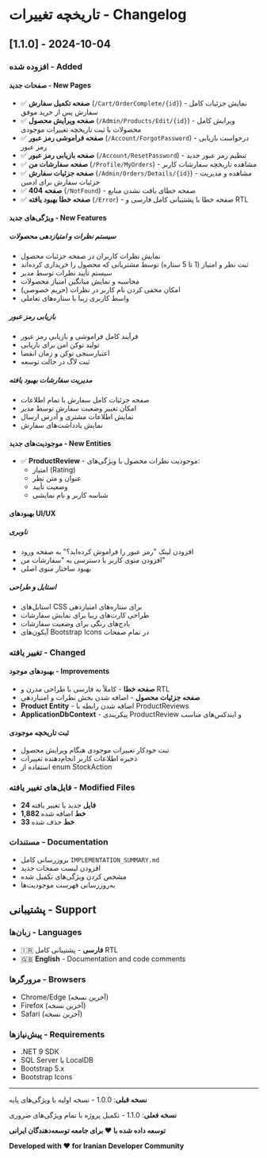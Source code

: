 # تاریخچه تغییرات - Changelog

## [1.1.0] - 2024-10-04

### افزوده شده - Added

#### صفحات جدید - New Pages
- ✅ **صفحه تکمیل سفارش** (`/Cart/OrderComplete/{id}`) - نمایش جزئیات کامل سفارش پس از خرید موفق
- ✅ **صفحه ویرایش محصول** (`/Admin/Products/Edit/{id}`) - ویرایش کامل محصولات با ثبت تاریخچه تغییرات موجودی
- ✅ **صفحه فراموشی رمز عبور** (`/Account/ForgotPassword`) - درخواست بازیابی رمز عبور
- ✅ **صفحه بازیابی رمز عبور** (`/Account/ResetPassword`) - تنظیم رمز عبور جدید
- ✅ **صفحه سفارشات من** (`/Profile/MyOrders`) - مشاهده تاریخچه سفارشات کاربر
- ✅ **صفحه جزئیات سفارش** (`/Admin/Orders/Details/{id}`) - مشاهده و مدیریت جزئیات سفارش برای ادمین
- ✅ **صفحه 404** (`/NotFound`) - صفحه خطای یافت نشدن منابع
- ✅ **صفحه خطا بهبود یافته** (`/Error`) - صفحه خطا با پشتیبانی کامل فارسی و RTL

#### ویژگی‌های جدید - New Features

##### سیستم نظرات و امتیازدهی محصولات
- نمایش نظرات کاربران در صفحه جزئیات محصول
- ثبت نظر و امتیاز (1 تا 5 ستاره) توسط مشتریانی که محصول را خریداری کرده‌اند
- سیستم تأیید نظرات توسط مدیر
- محاسبه و نمایش میانگین امتیاز محصولات
- امکان مخفی کردن نام کاربر در نظرات (حریم خصوصی)
- واسط کاربری زیبا با ستاره‌های تعاملی

##### بازیابی رمز عبور
- فرآیند کامل فراموشی و بازیابی رمز عبور
- تولید توکن امن برای بازیابی
- اعتبارسنجی توکن و زمان انقضا
- ثبت لاگ در حالت توسعه

##### مدیریت سفارشات بهبود یافته
- صفحه جزئیات کامل سفارش با تمام اطلاعات
- امکان تغییر وضعیت سفارش توسط مدیر
- نمایش اطلاعات مشتری و آدرس ارسال
- نمایش یادداشت‌های سفارش

#### موجودیت‌های جدید - New Entities
- ✅ **ProductReview** - موجودیت نظرات محصول با ویژگی‌های:
  - امتیاز (Rating)
  - عنوان و متن نظر
  - وضعیت تأیید
  - شناسه کاربر و نام نمایشی

#### بهبودهای UI/UX

##### ناوبری
- افزودن لینک "رمز عبور را فراموش کرده‌اید؟" به صفحه ورود
- افزودن منوی کاربر با دسترسی به "سفارشات من"
- بهبود ساختار منوی اصلی

##### استایل و طراحی
- استایل‌های CSS برای ستاره‌های امتیازدهی
- طراحی کارت‌های زیبا برای نمایش سفارشات
- بادج‌های رنگی برای وضعیت سفارشات
- آیکون‌های Bootstrap Icons در تمام صفحات

### تغییر یافته - Changed

#### بهبودهای موجود - Improvements
- **صفحه خطا** - کاملاً به فارسی با طراحی مدرن و RTL
- **صفحه جزئیات محصول** - اضافه شدن بخش نظرات و امتیازدهی
- **Product Entity** - اضافه شدن رابطه با ProductReviews
- **ApplicationDbContext** - پیکربندی ProductReview و ایندکس‌های مناسب

#### ثبت تاریخچه موجودی
- ثبت خودکار تغییرات موجودی هنگام ویرایش محصول
- ذخیره اطلاعات کاربر انجام‌دهنده تغییرات
- استفاده از enum StockAction

### فایل‌های تغییر یافته - Modified Files
- **24 فایل** جدید یا تغییر یافته
- **1,882 خط** اضافه شده
- **33 خط** حذف شده

### مستندات - Documentation
- بروزرسانی کامل `IMPLEMENTATION_SUMMARY.md`
- افزودن لیست صفحات جدید
- مشخص کردن ویژگی‌های تکمیل شده
- به‌روزرسانی فهرست موجودیت‌ها

## پشتیبانی - Support

### زبان‌ها - Languages
- 🇮🇷 **فارسی** - پشتیبانی کامل RTL
- 🇬🇧 **English** - Documentation and code comments

### مرورگرها - Browsers
- Chrome/Edge (آخرین نسخه)
- Firefox (آخرین نسخه)
- Safari (آخرین نسخه)

### پیش‌نیازها - Requirements
- .NET 9 SDK
- SQL Server یا LocalDB
- Bootstrap 5.x
- Bootstrap Icons

---

**نسخه قبلی**: 1.0.0 - نسخه اولیه با ویژگی‌های پایه

**نسخه فعلی**: 1.1.0 - تکمیل پروژه با تمام ویژگی‌های ضروری

**توسعه داده شده با ❤️ برای جامعه توسعه‌دهندگان ایرانی**

**Developed with ❤️ for Iranian Developer Community**
